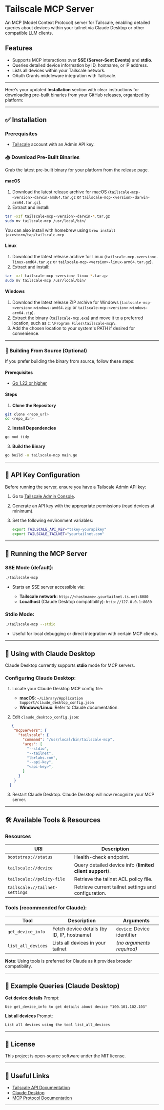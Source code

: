 # Tailscale MCP Server

An MCP (Model Context Protocol) server for Tailscale, enabling detailed queries about devices within your tailnet via Claude Desktop or other compatible LLM clients.

## Features

* Supports MCP interactions over **SSE (Server-Sent Events)** and **stdio**.
* Queries detailed device information by ID, hostname, or IP address.
* Lists all devices within your Tailscale network.
* OAuth Grants middleware integration with Tailscale.

---

Here's your updated **Installation** section with clear instructions for downloading pre-built binaries from your GitHub releases, organized by platform:

---

## ✅ Installation

### Prerequisites

* [Tailscale](https://tailscale.com) account with an Admin API key.

### 📥 Download Pre-Built Binaries

Grab the latest pre-built binary for your platform from the release page.

#### **macOS**

1. Download the latest release archive for macOS (`tailscale-mcp-<version>-darwin-amd64.tar.gz` or `tailscale-mcp-<version>-darwin-arm64.tar.gz`).
2. Extract and install:

```bash
tar -xzf tailscale-mcp-<version>-darwin-*.tar.gz
sudo mv tailscale-mcp /usr/local/bin/
```

You can also install with homebrew using `brew install jaxxstorm/tap/tailscale-mcp`

#### **Linux**

1. Download the latest release archive for Linux (`tailscale-mcp-<version>-linux-amd64.tar.gz` or `tailscale-mcp-<version>-linux-arm64.tar.gz`).
2. Extract and install:

```bash
tar -xzf tailscale-mcp-<version>-linux-*.tar.gz
sudo mv tailscale-mcp /usr/local/bin/
```

#### **Windows**

1. Download the latest release ZIP archive for Windows (`tailscale-mcp-<version>-windows-amd64.zip` or `tailscale-mcp-<version>-windows-arm64.zip`).
2. Extract the binary (`tailscale-mcp.exe`) and move it to a preferred location, such as `C:\Program Files\tailscale-mcp\`.
3. Add the chosen location to your system's PATH if desired for convenience.

---

### 🔨 Building From Source (Optional)

If you prefer building the binary from source, follow these steps:

#### Prerequisites

* [Go 1.22 or higher](https://golang.org/dl/)

#### Steps

1. **Clone the Repository**

```bash
git clone <repo_url>
cd <repo_dir>
```

2. **Install Dependencies**

```bash
go mod tidy
```

3. **Build the Binary**

```bash
go build -o tailscale-mcp main.go
```

---


## 🔑 API Key Configuration

Before running the server, ensure you have a Tailscale Admin API key:

1. Go to [Tailscale Admin Console](https://login.tailscale.com/admin/settings/keys).
2. Generate an API key with the appropriate permissions (read devices at minimum).
3. Set the following environment variables:

   ```bash
   export TAILSCALE_API_KEY="tskey-yourapikey"
   export TAILSCALE_TAILNET="yourtailnet.com"
   ```

---

## 🚀 Running the MCP Server

### SSE Mode (default):

```bash
./tailscale-mcp
```

* Starts an SSE server accessible via:

  * **Tailscale network**: `http://<hostname>.yourtailnet.ts.net:8080`
  * **Localhost** (Claude Desktop compatibility): `http://127.0.0.1:8080`

### Stdio Mode:

```bash
./tailscale-mcp --stdio
```

* Useful for local debugging or direct integration with certain MCP clients.

---

## 🤖 Using with Claude Desktop

Claude Desktop currently supports **stdio** mode for MCP servers.

### Configuring Claude Desktop:

1. Locate your Claude Desktop MCP config file:

   * **macOS**: `~/Library/Application Support/claude_desktop_config.json`
   * **Windows/Linux**: Refer to Claude documentation.

2. Edit `claude_desktop_config.json`:

```json
   {
    "mcpServers": {
      "tailscale": {
        "command": "/usr/local/bin/tailscale-mcp",
        "args": [
          "--stdio",
          "--tailnet",
          "lbrlabs.com",
          "--api-key",
          "<api-key>",
        ]
      }
    }
  }
```

3. Restart Claude Desktop.
   Claude Desktop will now recognize your MCP server.

---

## 🛠️ Available Tools & Resources

### Resources

| URI                              | Description                                              |
| -------------------------------- | -------------------------------------------------------- |
| `bootstrap://status`             | Health-check endpoint.                                   |
| `tailscale://device`             | Query detailed device info (**limited client support**). |
| `tailscale://policy-file`        | Retrieve the tailnet ACL policy file.                    |
| `tailscale://tailnet-settings`   | Retrieve current tailnet settings and configuration.     |


### Tools (recommended for Claude):

| Tool               | Description                                | Arguments                   |
| ------------------ | ------------------------------------------ | --------------------------- |
| `get_device_info`  | Fetch device details (by ID, IP, hostname) | `device`: Device identifier |
| `list_all_devices` | Lists all devices in your tailnet          | *(no arguments required)*   |

**Note**: Using tools is preferred for Claude as it provides broader compatibility.

---

## 📌 Example Queries (Claude Desktop)

**Get device details**
Prompt:

```
Use get_device_info to get details about device "100.101.102.103"
```

**List all devices**
Prompt:

```
List all devices using the tool list_all_devices
```

---

## 📖 License

This project is open-source software under the MIT license.

---

## 🔗 Useful Links

* [Tailscale API Documentation](https://tailscale.com/kb/1101/api/)
* [Claude Desktop](https://claude.ai)
* [MCP Protocol Documentation](https://modelcontextprotocol.io/)

---
